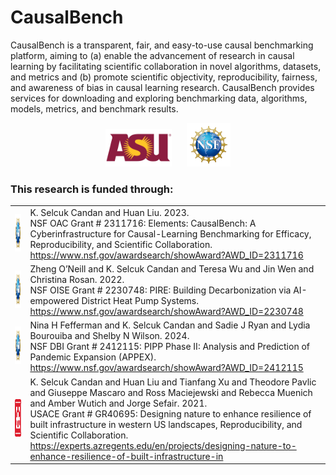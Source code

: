 # CausalBench
CausalBench is a transparent, fair, and easy-to-use causal benchmarking platform, aiming to (a) enable the advancement of research in causal learning by facilitating scientific collaboration in novel algorithms, datasets, and metrics and (b) promote scientific objectivity, reproducibility, fairness, and awareness of bias in causal learning research. CausalBench provides services for downloading and exploring benchmarking data, algorithms, models, metrics, and benchmark results.

<p align="center">
    <img src="https://raw.githubusercontent.com/CausalBenchOrg/.github/refs/heads/main/profile/images/asu_logo.png" alt="ASU Logo" height="60" hspace="10" />
    <img src="https://raw.githubusercontent.com/CausalBenchOrg/.github/refs/heads/main/profile/images/nsf_logo.png" alt="NSF Logo" height="70" hspace="10" />
</p>

### This research is funded through:

<table>
    <tr>
        <td><img src="https://raw.githubusercontent.com/CausalBenchOrg/.github/refs/heads/main/profile/images/nsf_logo.png" alt="NSF Logo" height="60"/></td>
        <td>K. Selcuk Candan and Huan Liu. 2023. <br>
            NSF OAC Grant # 2311716: Elements: CausalBench: A Cyberinfrastructure for Causal-Learning Benchmarking for Efficacy, Reproducibility, and Scientific Collaboration. <br>
            <a href="https://www.nsf.gov/awardsearch/showAward?AWD_ID=2311716" target="_BLANK">https://www.nsf.gov/awardsearch/showAward?AWD_ID=2311716</a>
        </td>
    </tr>
    <tr>
        <td><img src="https://raw.githubusercontent.com/CausalBenchOrg/.github/refs/heads/main/profile/images/nsf_logo.png" alt="NSF Logo" height="60"/></td>
        <td>
            Zheng O’Neill and K. Selcuk Candan and Teresa Wu and Jin Wen and Christina Rosan. 2022. <br>
            NSF OISE Grant # 2230748: PIRE: Building Decarbonization via AI-empowered District Heat Pump Systems. <br>
            <a href="https://www.nsf.gov/awardsearch/showAward?AWD_ID=2230748" target="_BLANK">https://www.nsf.gov/awardsearch/showAward?AWD_ID=2230748</a>
        </td>
    </tr>
    <tr>
        <td><img src="https://raw.githubusercontent.com/CausalBenchOrg/.github/refs/heads/main/profile/images/nsf_logo.png" alt="NSF Logo" height="60"/></td>
        <td>
            Nina H Fefferman and K. Selcuk Candan and Sadie J Ryan and Lydia Bourouiba and Shelby N Wilson. 2024. <br>
            NSF DBI Grant # 2412115: PIPP Phase II: Analysis and Prediction of Pandemic Expansion (APPEX). <br>
            <a href="https://www.nsf.gov/awardsearch/showAward?AWD_ID=2412115" target="_BLANK">https://www.nsf.gov/awardsearch/showAward?AWD_ID=2412115</a>
        </td>
    </tr>
    <tr>
        <td><img src="https://raw.githubusercontent.com/CausalBenchOrg/.github/refs/heads/main/profile/images/usace_logo.png" alt="USACE Logo" height="60"/></td>
        <td>
            K. Selcuk Candan and Huan Liu and Tianfang Xu and Theodore Pavlic and Giuseppe Mascaro and Ross Maciejewski and Rebecca Muenich and Amber Wutich and Jorge Sefair. 2021. <br>
            USACE Grant # GR40695: Designing nature to enhance resilience of built infrastructure in western US landscapes, Reproducibility, and Scientific Collaboration. <br>
            <a href="https://experts.azregents.edu/en/projects/designing-nature-to-enhance-resilience-of-built-infrastructure-in" target="_BLANK">https://experts.azregents.edu/en/projects/designing-nature-to-enhance-resilience-of-built-infrastructure-in</a>
        </td>
    </tr>
</table>
